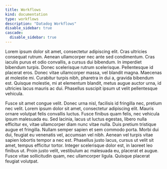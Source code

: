 ```yaml
---
title: Workflows
kind: documentation
type: workflows
description: "Datadog Workflows"
disable_sidebar: true
cascade:
  disable_sidebar: true
---
```


Lorem ipsum dolor sit amet, consectetur adipiscing elit. Cras ultricies consequat rutrum. Aenean ullamcorper nec ante sed condimentum. Cras iaculis purus et odio convallis, a cursus dui bibendum. In imperdiet bibendum turpis. Donec scelerisque rutrum scelerisque. Pellentesque id placerat eros. Donec vitae ullamcorper massa, vel blandit magna. Maecenas at molestie mi. Curabitur turpis nibh, pharetra in dui a, gravida bibendum est. Quisque molestie, mi at elementum blandit, metus augue auctor urna, id ultricies lacus mauris ac dui. Phasellus suscipit ipsum ut velit pellentesque vehicula.

Fusce sit amet congue velit. Donec urna nisl, facilisis id fringilla nec, pretium nec velit. Lorem ipsum dolor sit amet, consectetur adipiscing elit. Mauris ornare volutpat felis convallis luctus. Fusce finibus quam felis, nec vehicula ipsum malesuada eu. Sed lacinia, lacus ut luctus egestas, libero nulla efficitur ex, vitae ullamcorper diam nunc vitae nulla. Duis pretium tristique augue et fringilla. Nullam semper sapien et sem commodo porta. Morbi dui dui, feugiat eu venenatis vel, accumsan vel nibh. Aenean vel turpis vitae sapien lobortis tempor a nec est. Phasellus justo lacus, cursus ut velit sit amet, tempus efficitur tortor. Integer scelerisque dolor est, in laoreet leo finibus ut. Proin justo velit, vestibulum ac malesuada eu, placerat et augue. Fusce vitae sollicitudin quam, nec ullamcorper ligula. Quisque placerat feugiat volutpat.


